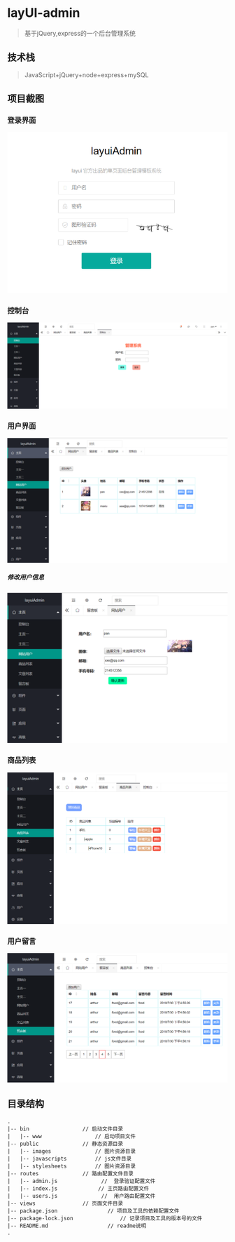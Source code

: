 # layUI-admin
> 基于jQuery,express的一个后台管理系统

## 技术栈
> JavaScript+jQuery+node+express+mySQL

 ## 项目截图
  ### 登录界面
  ![登录界面](https://github.com/spBlueCat/admin/blob/master/screenshots/login.png)
  ### 控制台
  ![控制台](https://github.com/spBlueCat/admin/blob/master/screenshots/control.png)
  ### 用户界面
  ![用户界面](https://github.com/spBlueCat/admin/blob/master/screenshots/user.png)
  ##### 修改用户信息
  ![修改用户信息](https://github.com/spBlueCat/admin/blob/master/screenshots/change-user-information.png)
  ### 商品列表
  ![商品列表](https://github.com/spBlueCat/admin/blob/master/screenshots/commodity.png)
  ### 用户留言
  ![用户留言](https://github.com/spBlueCat/admin/blob/master/screenshots/message.png)

## 目录结构
```
.
|-- bin					// 启动文件目录
|	|-- www			        // 启动项目文件
|-- public				// 静态资源目录
|	|-- images              // 图片资源目录
|	|-- javascripts         // js文件目录
|	|-- stylesheets         // 图片资源目录
|-- routes              // 路由配置文件目录
|	|-- admin.js              //  登录验证配置文件
|	|-- index.js             // 主页路由配置文件
|	|-- users.js              //  用户路由配置文件
|-- views				// 页面文件目录
|-- package.json				// 项目及工具的依赖配置文件
|-- package-lock.json				// 记录项目及工具的版本号的文件
|-- README.md					// readme说明
.
```


